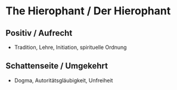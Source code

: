 # The Hierophant / Der Hierophant

## Positiv / Aufrecht

- Tradition, Lehre, Initiation, spirituelle Ordnung

## Schattenseite / Umgekehrt

- Dogma, Autoritätsgläubigkeit, Unfreiheit

